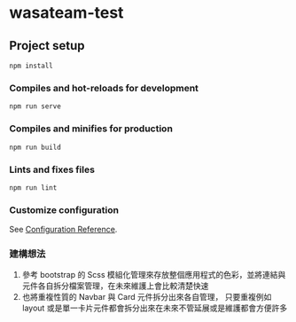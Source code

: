 # wasateam-test

## Project setup
```
npm install
```

### Compiles and hot-reloads for development
```
npm run serve
```

### Compiles and minifies for production
```
npm run build
```

### Lints and fixes files
```
npm run lint
```

### Customize configuration
See [Configuration Reference](https://cli.vuejs.org/config/).

### 建構想法
1. 參考 bootstrap 的 Scss 模組化管理來存放整個應用程式的色彩，並將連結與元件各自拆分檔案管理，在未來維護上會比較清楚快速
2. 也將重複性質的 Navbar 與 Card 元件拆分出來各自管理，
只要重複例如 layout 或是單一卡片元件都會拆分出來在未來不管延展或是維護都會方便許多